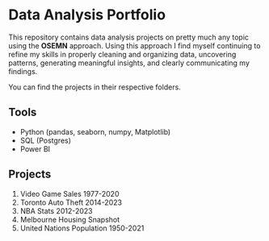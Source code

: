 # Data Analysis Portfolio
This repository contains data analysis projects on pretty much any topic using the **OSEMN** approach. Using this approach I find myself continuing to refine my skills in properly cleaning and organizing data, uncovering patterns, generating meaningful insights, and clearly communicating my findings. 

You can find the projects in their respective folders.

## Tools
- Python (pandas, seaborn, numpy, Matplotlib)
- SQL (Postgres)
- Power BI

## Projects
1. Video Game Sales 1977-2020
2. Toronto Auto Theft 2014-2023
3. NBA Stats 2012-2023
4. Melbourne Housing Snapshot
5. United Nations Population 1950-2021

